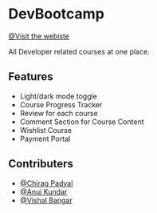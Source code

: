# DevBootcamp

[@Visit the webiste](https://freakstar03.github.io/DevBootCamp/)

All Developer related courses at one place.

## Features

- Light/dark mode toggle
- Course Progress Tracker
- Review for each course
- Comment Section for Course Content
- Wishlist Course
- Payment Portal

## Contributers

- [@Chirag Padyal](https://github.com/FreakStar03)
- [@Anuj Kundar](https://github.com/Anuj-Kundar)
- [@Vishal Bangar](https://github.com/vishal-bangar)
